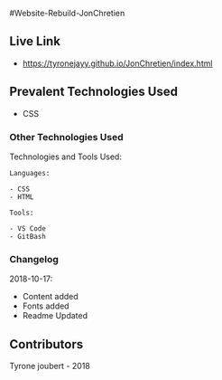 #Website-Rebuild-JonChretien

## Live Link
- https://tyronejayy.github.io/JonChretien/index.html

## Prevalent Technologies Used

 - CSS

### Other Technologies Used

Technologies and Tools Used:

```
Languages:

- CSS
- HTML

```
```
Tools:

- VS Code
- GitBash

```

### Changelog

2018-10-17:
- Content added
- Fonts added
- Readme Updated

## Contributors

Tyrone joubert - 2018